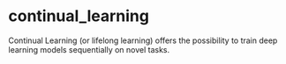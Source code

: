 # continual_learning
Continual Learning (or lifelong learning) offers the possibility to train deep learning models sequentially on novel tasks.
